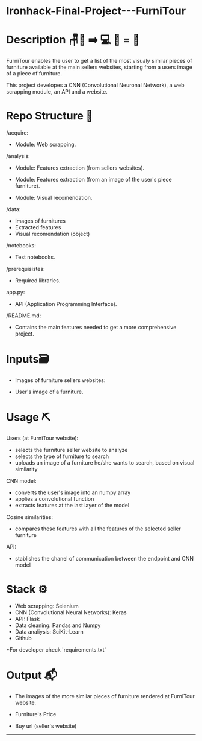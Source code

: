 # Ironhack-Final-Project---FurniTour


# Description 🪑🔎   ➡️   💻 🤖 = 💺 

FurniTour enables the user to get a list of the most visualy similar pieces of furniture available at the main sellers websites, starting from a users image of a piece of furniture.

This project developes a CNN (Convolutional Neuronal Network), a web scrapping module, an API and a website. 

# Repo Structure 📂
/acquire: 
- Module: Web scrapping.
 
  
/analysis:
 
- Module: Features extraction (from sellers websites).

- Module: Features extraction (from an image of the user's piece furniture).

- Module: Visual recomendation.
 
 
/data:
- Images of furnitures
- Extracted features
- Visual recomendation (object)

/notebooks:
      
- Test notebooks.

/prerequisistes:
- Required libraries.

app.py:
- API (Application Programming Interface).

/README.md:
- Contains the main features needed to get a more comprehensive project.

# Inputs🗃

- Images of furniture sellers websites: 

- User's image of a furniture.


# Usage ⛏

Users (at FurniTour website):
- selects the furniture seller website to analyze
- selects the type of furniture to search
- uploads an image of a furniture he/she wants to search, based on visual similarity
    
CNN model:
- converts the user's image into an numpy array
- applies a convolutional function
- extracts features at the last layer of the model

Cosine similarities:
- compares these features with all the features of the selected seller furniture

API:
- stablishes the chanel of communication between the endpoint and CNN model



# Stack ⚙

- Web scrapping: Selenium
- CNN (Convolutional Neural Networks): Keras
- API: Flask
- Data cleaning: Pandas and Numpy
- Data analiysis: SciKit-Learn
- Github

*For developer check 'requirements.txt'


# Output  📬

- The images of the more similar pieces of furniture rendered at FurniTour website.

- Furniture's Price

- Buy url (seller's website)


-----------